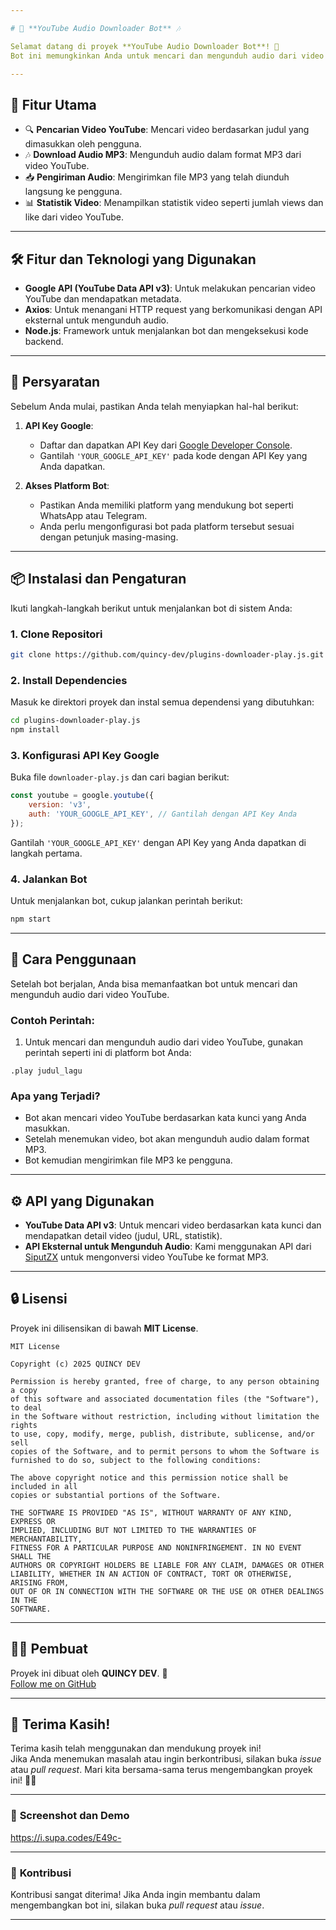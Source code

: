 ```yaml
---

# 🎵 **YouTube Audio Downloader Bot** 🎶

Selamat datang di proyek **YouTube Audio Downloader Bot**! 🚀  
Bot ini memungkinkan Anda untuk mencari dan mengunduh audio dari video YouTube secara otomatis, dengan hanya menggunakan perintah tertentu di platform yang mendukung bot (misalnya WhatsApp, Telegram, dsb.). 🎧🎥

---
```


## 📌 **Fitur Utama**

- 🔍 **Pencarian Video YouTube**: Mencari video berdasarkan judul yang dimasukkan oleh pengguna.
- 🎶 **Download Audio MP3**: Mengunduh audio dalam format MP3 dari video YouTube.
- 📥 **Pengiriman Audio**: Mengirimkan file MP3 yang telah diunduh langsung ke pengguna.
- 📊 **Statistik Video**: Menampilkan statistik video seperti jumlah views dan like dari video YouTube.

---

## 🛠️ **Fitur dan Teknologi yang Digunakan**

- **Google API (YouTube Data API v3)**: Untuk melakukan pencarian video YouTube dan mendapatkan metadata.
- **Axios**: Untuk menangani HTTP request yang berkomunikasi dengan API eksternal untuk mengunduh audio.
- **Node.js**: Framework untuk menjalankan bot dan mengeksekusi kode backend.

---

## 🔑 **Persyaratan**

Sebelum Anda mulai, pastikan Anda telah menyiapkan hal-hal berikut:

1. **API Key Google**:
   - Daftar dan dapatkan API Key dari [Google Developer Console](https://console.developers.google.com/).
   - Gantilah `'YOUR_GOOGLE_API_KEY'` pada kode dengan API Key yang Anda dapatkan.

2. **Akses Platform Bot**:
   - Pastikan Anda memiliki platform yang mendukung bot seperti WhatsApp atau Telegram.
   - Anda perlu mengonfigurasi bot pada platform tersebut sesuai dengan petunjuk masing-masing.

---

## 📦 **Instalasi dan Pengaturan**

Ikuti langkah-langkah berikut untuk menjalankan bot di sistem Anda:

### 1. **Clone Repositori**

```bash
git clone https://github.com/quincy-dev/plugins-downloader-play.js.git
```

### 2. **Install Dependencies**

Masuk ke direktori proyek dan instal semua dependensi yang dibutuhkan:

```bash
cd plugins-downloader-play.js
npm install
```

### 3. **Konfigurasi API Key Google**

Buka file `downloader-play.js` dan cari bagian berikut:

```javascript
const youtube = google.youtube({
    version: 'v3',
    auth: 'YOUR_GOOGLE_API_KEY', // Gantilah dengan API Key Anda
});
```

Gantilah `'YOUR_GOOGLE_API_KEY'` dengan API Key yang Anda dapatkan di langkah pertama.

### 4. **Jalankan Bot**

Untuk menjalankan bot, cukup jalankan perintah berikut:

```bash
npm start
```

---

## 💬 **Cara Penggunaan**

Setelah bot berjalan, Anda bisa memanfaatkan bot untuk mencari dan mengunduh audio dari video YouTube.

### **Contoh Perintah**:
1. Untuk mencari dan mengunduh audio dari video YouTube, gunakan perintah seperti ini di platform bot Anda:

```
.play judul_lagu
```

### **Apa yang Terjadi?**
- Bot akan mencari video YouTube berdasarkan kata kunci yang Anda masukkan.
- Setelah menemukan video, bot akan mengunduh audio dalam format MP3.
- Bot kemudian mengirimkan file MP3 ke pengguna.

---

## ⚙️ **API yang Digunakan**

- **YouTube Data API v3**: Untuk mencari video berdasarkan kata kunci dan mendapatkan detail video (judul, URL, statistik).
- **API Eksternal untuk Mengunduh Audio**: Kami menggunakan API dari [SiputZX](https://www.siputzx.my.id) untuk mengonversi video YouTube ke format MP3.

---

## 🔒 **Lisensi**

Proyek ini dilisensikan di bawah **MIT License**.

```
MIT License

Copyright (c) 2025 QUINCY DEV

Permission is hereby granted, free of charge, to any person obtaining a copy
of this software and associated documentation files (the "Software"), to deal
in the Software without restriction, including without limitation the rights
to use, copy, modify, merge, publish, distribute, sublicense, and/or sell
copies of the Software, and to permit persons to whom the Software is
furnished to do so, subject to the following conditions:

The above copyright notice and this permission notice shall be included in all
copies or substantial portions of the Software.

THE SOFTWARE IS PROVIDED "AS IS", WITHOUT WARRANTY OF ANY KIND, EXPRESS OR
IMPLIED, INCLUDING BUT NOT LIMITED TO THE WARRANTIES OF MERCHANTABILITY,
FITNESS FOR A PARTICULAR PURPOSE AND NONINFRINGEMENT. IN NO EVENT SHALL THE
AUTHORS OR COPYRIGHT HOLDERS BE LIABLE FOR ANY CLAIM, DAMAGES OR OTHER
LIABILITY, WHETHER IN AN ACTION OF CONTRACT, TORT OR OTHERWISE, ARISING FROM,
OUT OF OR IN CONNECTION WITH THE SOFTWARE OR THE USE OR OTHER DEALINGS IN THE
SOFTWARE.
```

---

## 👨‍💻 **Pembuat**

Proyek ini dibuat oleh **QUINCY DEV**. 🚀  
[Follow me on GitHub](https://github.com/quincy-dev)

---

## 🎉 **Terima Kasih!**

Terima kasih telah menggunakan dan mendukung proyek ini!  
Jika Anda menemukan masalah atau ingin berkontribusi, silakan buka *issue* atau *pull request*. Mari kita bersama-sama terus mengembangkan proyek ini! 💪✨

---

### 👀 **Screenshot dan Demo**  
https://i.supa.codes/E49c-

---

### 📢 **Kontribusi**  
Kontribusi sangat diterima! Jika Anda ingin membantu dalam mengembangkan bot ini, silakan buka *pull request* atau *issue*.

---
